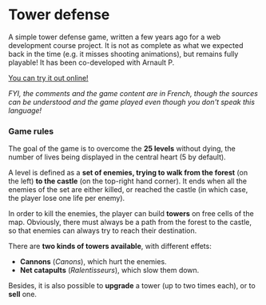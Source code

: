 # Tower defense
A simple tower defense game, written a few years ago for a web development course project.
It is not as complete as what we expected back in the time (e.g. it misses shooting animations), but remains fully playable!
It has been co-developed with Arnault P.

[You can try it out online!](https://daru13.github.io/tower-defense/)

*FYI, the comments and the game content are in French,
though the sources can be understood and the game played even though you don't speak this language!*


### Game rules
The goal of the game is to overcome the **25 levels** without dying, the number of lives being displayed in the central heart (5 by default).

A level is defined as a **set of enemies, trying to walk from the forest** (on the left) **to the castle** (on the top-right hand corner).
It ends when all the enemies of the set are either killed, or reached the castle (in which case, the player lose one life per enemy).

In order to kill the enemies, the player can build **towers** on free cells of the map.
Obviously, there must always be a path from the forest to the castle, so that enemies can always try to reach their destination.

There are **two kinds of towers available**, with different effets:
* **Cannons** (*Canons*), which hurt the enemies.
* **Net catapults** (*Ralentisseurs*), which slow them down.

Besides, it is also possible to **upgrade** a tower (up to two times each), or to **sell** one.
